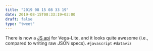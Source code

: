 ```yaml
---
title: "2019 08 15 08 33 19"
date: 2019-08-15T08:33:19+02:00
draft: false
type: "tweet"
---
```

There is now a [JS api](https://github.com/vega/vega-lite-api) for Vega-Lite, and it looks quite awesome (i.e., compared to writing raw JSON specs). `#javascript` `#dataviz`
